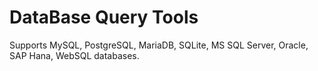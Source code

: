 # DataBase Query Tools

Supports MySQL, PostgreSQL, MariaDB, SQLite, MS SQL Server, Oracle, SAP Hana, WebSQL databases. 
